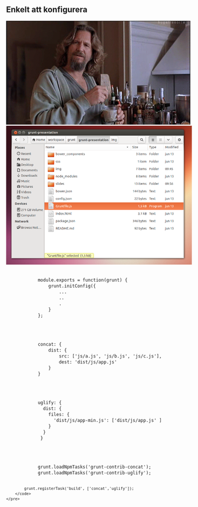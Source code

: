 <section>
	<h2>Enkelt att konfigurera</h2>
    <img src="img/dude_2.gif">
</section>
<section>
	<img src="img/gruntfile.png"/>
</section>

<section>
	<pre>
		<code data-trim contenteditable >
			module.exports = function(grunt) {
 				grunt.initConfig({
 					...
 					..
 					.
 				}
 			}; 
		</code>
	</pre>
</section>
<section>
	<pre>
		<code data-trim contenteditable >
			concat: {
				dist: {
				    src: ['js/a.js', 'js/b.js', 'js/c.js'],
				    dest: 'dist/js/app.js'
			 	}
			}
		</code>
	</pre>
</section>
<section>
	<pre>
		<code data-trim contenteditable >
			uglify: {
			  dist: {
			    files: {
			      'dist/js/app-min.js': ['dist/js/app.js' ]
			    }
			  }
			 }
		</code>
	</pre>
</section>
<section>
	<pre>
		<code  contenteditable >
			grunt.loadNpmTasks('grunt-contrib-concat');
			grunt.loadNpmTasks('grunt-contrib-uglify');

			grunt.registerTask('build', ['concat','uglify']);
		</code>
	</pre>
</section>
